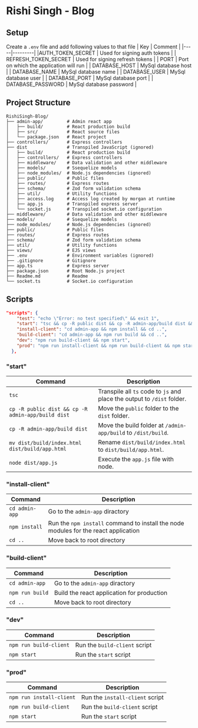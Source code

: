 # Rishi Singh - Blog

## Setup

Create a `.env` file and add following values to that file
| Key | Comment |
|-----|---------|
|AUTH_TOKEN_SECRET | Used for signing auth tokens |
| REFRESH_TOKEN_SECRET | Used for signing refresh tokens |
| PORT | Port on which the application will run |
| DATABASE_HOST | MySql database host |
| DATABASE_NAME | MySql database name |
| DATABASE_USER | MySql database user |
| DATABASE_PORT | MySql database port |
| DATABASE_PASSWORD | MySql database password |

## Project Structure

```
RishiSingh-Blog/
├── admin-app/         # Admin react app
│   ├── build/         # React production build
│   ├── src/           # React source files
│   └── package.json   # React project
├── controllers/       # Express controllers
├── dist               # Transpiled JavaScript (ignored)
│   ├── build/         # React production build
│   ├── controllers/   # Express controllers
│   ├── middleware/    # Data validation and other middleware
│   ├── models/        # Ssequelize models
│   ├── node_modules/  # Node.js dependencies (ignored)
│   ├── public/        # Public files
│   ├── routes/        # Express routes
│   ├── schema/        # Zod form validation schema
│   ├── util/          # Utility functions
│   ├── access.log     # Access log created by morgan at runtime
│   ├── app.js         # Transpiled express server
│   └── socket.js      # Transpiled socket.io configuration
├── middleware/        # Data validation and other middleware
├── models/            # Ssequelize models
├── node_modules/      # Node.js dependencies (ignored)
├── public/            # Public files
├── routes/            # Express routes
├── schema/            # Zod form validation schema
├── util/              # Utility functions
├── views/             # EJS views
├── .env               # Environment variables (ignored)
├── .gitignore         # Gitignore
├── app.ts             # Express server
├── package.json       # Root Node.js project
├── Readme.md          # Readme
└── socket.ts          # Socket.io configuration
```

## Scripts

```JSON
"scripts": {
    "test": "echo \"Error: no test specified\" && exit 1",
    "start": "tsc && cp -R public dist && cp -R admin-app/build dist && mv dist/build/index.html dist/build/app.html && node dist/app.js",
    "install-client": "cd admin-app && npm install && cd ..",
    "build-client": "cd admin-app && npm run build && cd ..",
    "dev": "npm run build-client && npm start",
    "prod": "npm run install-client && npm run build-client && npm start"
  },
```

### "start"
| Command | Description |
|---------|-------------|
| `tsc`    | Transpile all `ts` code to `js` and place the output to `/dist` folder. |
| `cp -R public dist && cp -R admin-app/build dist` | Move the `public` folder to the `dist` folder. |
| `cp -R admin-app/build dist` | Move the build folder at `/admin-app/build` to `/dist/build`. |
| `mv dist/build/index.html dist/build/app.html` | Rename `dist/build/index.html` to `dist/build/app.html`. |
| `node dist/app.js` | Execute the `app.js` file with node. |

### "install-client"
| Command | Description |
|---------|-------------|
| `cd admin-app` | Go to the `admin-app` diractory |
| `npm install` | Run the `npm install` command to install the node modules for the react application |
| `cd ..` | Move back to root directory |


### "build-client"
| Command | Description |
|---------|-------------|
| `cd admin-app` | Go to the `admin-app` diractory |
| `npm run build` | Build the react application for production |
| `cd ..` | Move back to root directory |


### "dev"
| Command | Description |
|---------|-------------|
| `npm run build-client` | Run the `build-client` script |
| `npm start` | Run the `start` script |

### "prod"
| Command | Description |
|---------|-------------|
| `npm run install-client` | Run the `install-client` script |
| `npm run build-client` | Run the `build-client` script |
| `npm start` | Run the `start` script |
